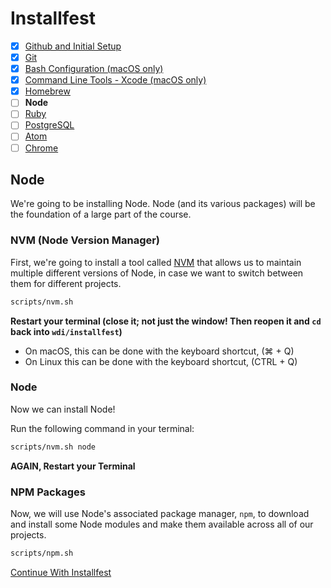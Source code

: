 # Installfest

- [x] [Github and Initial Setup](github.md)
- [x] [Git](git.md)
- [x] [Bash Configuration (macOS only)](bash.md)
- [x] [Command Line Tools - Xcode (macOS only)](command_line_tools.md)
- [x] [Homebrew](homebrew.md)
- [ ] **Node**
- [ ] [Ruby](ruby.md)
- [ ] [PostgreSQL](postgres.md)
- [ ] [Atom](atom.md)
- [ ] [Chrome](chrome.md)

## Node

We're going to be installing Node. Node (and its various packages) will be
the foundation of a large part of the course.

### NVM (Node Version Manager)

First, we're going to
install a tool called [NVM](https://github.com/creationix/nvm) that allows us
to maintain multiple different versions of Node, in case we want to switch
between them for different projects.

```bash
scripts/nvm.sh
```

**Restart your terminal (close it; not just the window! Then reopen it and `cd` back into `wdi/installfest`)**
  - On macOS, this can be done with the keyboard shortcut, (&#8984; + Q)
  - On Linux this can be done with the keyboard shortcut, (CTRL + Q)

### Node
Now we can install Node!

Run the following command in your terminal:

```bash
scripts/nvm.sh node
```

**AGAIN, Restart your Terminal**

### NPM Packages
Now, we will use Node's associated package manager, `npm`, to download and install some Node
modules and make them available across all of our projects.

```bash
scripts/npm.sh
```

[Continue With Installfest](ruby.md)
